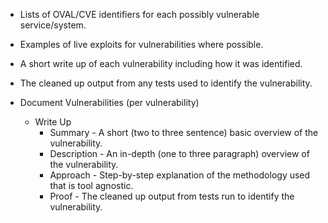 
  * Lists of OVAL/CVE identifiers for each possibly vulnerable service/system.
  * Examples of live exploits for vulnerabilities where possible.
  * A short write up of each vulnerability including how it was identified.
  * The cleaned up output from any tests used to identify the vulnerability.


  * Document Vulnerabilities (per vulnerability)
    * Write Up
      * Summary - A short (two to three sentence) basic overview of the vulnerability.
      * Description - An in-depth (one to three paragraph) overview of the vulnerability.
      * Approach - Step-by-step explanation of the methodology used that is tool agnostic.
	  * Proof - The cleaned up output from tests run to identify the vulnerability.
